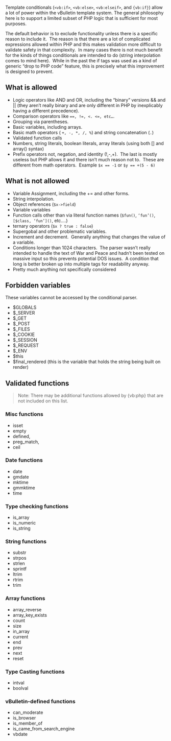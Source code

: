 Template conditionals (`<vb:if>`, `<vb:else>`, `<vb:elseif>`, and `{vb:if}`) allow a lot of power within the vBulletin template system. The general philosophy here is to support a limited subset of PHP logic that is sufficient for most purposes.  

The default behavior is to exclude functionality unless there is a specific reason to include it.  The reason is that there are a lot of complicated expressions allowed within PHP and this makes validation more difficult to validate safety in that complexity.  In many cases there is not much benefit for the kinds of things conditionals are intended to do (string interpolation comes to mind here).  While in the past the if tags was used as a kind of generic “drop to PHP code” feature, this is precisely what this improvement is designed to prevent. 

## What is allowed

- Logic operators like AND and OR, including the “binary” versions && and || (they aren’t really binary and are only different in PHP by inexplicably having a different precedence).
- Comparison operators like `==, !=, <. <=, etc…`.
- Grouping via parentheses.
- Basic variables, including arrays.
- Basic math operators ( `+, -, *, /, %`) and string concatenation (`.`)
- Validated function calls
- Numbers, string literals, boolean literals, array literals (using both [] and array() syntax)
- Prefix operators not, negation, and identity (!,-,+).  The last is mostly useless but PHP allows it and there isn’t much reason not to.  These are different from math operators.  Example `$x == -1` or `$y == +(5 - 6)`

## What is not allowed

- Variable Assignment, including the += and other forms.
- String interpolation.
- Object references (`$x->field`)
- Variable variables
- Function calls other than via literal function names (`$fun()`, `‘fun’()`, `[$class, ‘fun’]()`, etc….)
- ternary operators (`$x ? true : false`)
- Supergobal and other problematic variables.
- Increment and decrement.  Generally anything that changes the value of a variable.
- Conditions longer than 1024 characters.  The parser wasn’t really intended to handle the text of War and Peace and hadn’t been tested on massive input so this prevents potential DOS issues.  A condition that long is better broken up into multiple tags for readability anyway.
- Pretty much anything not specifically considered 

## Forbidden variables

These variables cannot be accessed by the conditional parser.

- $GLOBALS
- $_SERVER
- $_GET
- $_POST
- $_FILES
- $_COOKIE
- $_SESSION
- $_REQUEST
- $_ENV 
- $this
- $final_rendered (this is the variable that holds the string being built on render)

## Validated functions

> Note: There may be additional functions allowed by {vb:php} that are not included on this list.

### Misc functions

- isset
- empty    
- defined,
- preg_match, 
- ceil

### Date functions

- date
- gmdate
- mktime
- gmmktime
- time           

### Type checking functions

- is_array
- is_numeric
- is_string

### String functions

- substr
- strpos
- strlen
- sprintf
- ltrim
- rtrim
- trim

### Array functions

-  array_reverse
- array_key_exists
- count
- size
- in_array
- current
- end
- prev
- next
- reset

### Type Casting functions

- intval
- boolval

### vBulletin-defined functions

- can_moderate
- is_browser        
- is_member_of
- is_came_from_search_engine
- vbdate